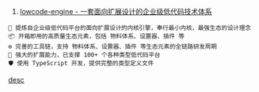 1. [lowcode-engine - 一套面向扩展设计的企业级低代码技术体系](https://github.com/alibaba/lowcode-engine)

```
🌈 提炼自企业级低代码平台的面向扩展设计的内核引擎，奉行最小内核，最强生态的设计理念
📦 开箱即用的高质量生态元素，包括 物料体系、设置器、插件 等
⚙️ 完善的工具链，支持 物料体系、设置器、插件 等生态元素的全链路研发周期
🔌 强大的扩展能力，已支撑 100+ 个各种类型低代码平台
🛡 使用 TypeScript 开发，提供完整的类型定义文件
```

[desc](https://camo.githubusercontent.com/e405017c0897dbd19c039af403b85d41e474bae68d2fd014ae605bd509d6ebd3/68747470733a2f2f696d672e616c6963646e2e636f6d2f696d6765787472612f69332f4f31434e303149697342637931644e424967313651464d5f2121363030303030303030333732332d322d7470732d313931362d313037302e706e67)
